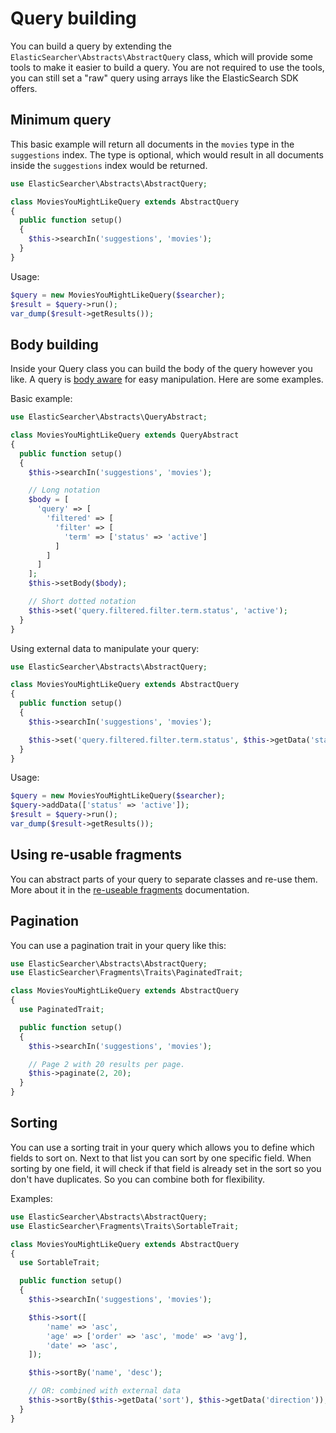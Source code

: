 # Query building

You can build a query by extending the `ElasticSearcher\Abstracts\AbstractQuery` class, which will provide some tools to
make it easier to build a query. You are not required to use the tools, you can still set a "raw" query using arrays
like the ElasticSearch SDK offers.

## Minimum query

This basic example will return all documents in the `movies` type in the `suggestions` index. The type is optional, which
would result in all documents inside the `suggestions` index would be returned.

```php
use ElasticSearcher\Abstracts\AbstractQuery;

class MoviesYouMightLikeQuery extends AbstractQuery
{
  public function setup()
  {
    $this->searchIn('suggestions', 'movies');
  }
}
```

Usage:

```php
$query = new MoviesYouMightLikeQuery($searcher);
$result = $query->run();
var_dump($result->getResults());
```

## Body building

Inside your Query class you can build the body of the query however you like. A query is
[body aware](https://github.com/madewithlove/elasticsearcher/tree/master/src/Traits/BodyTrait.php)
for easy manipulation. Here are some examples.

Basic example:

```php
use ElasticSearcher\Abstracts\QueryAbstract;

class MoviesYouMightLikeQuery extends QueryAbstract
{
  public function setup()
  {
    $this->searchIn('suggestions', 'movies');

    // Long notation
    $body = [
      'query' => [
        'filtered' => [
          'filter' => [
            'term' => ['status' => 'active']
          ]
        ]
      ]
    ];
    $this->setBody($body);

    // Short dotted notation
    $this->set('query.filtered.filter.term.status', 'active');
  }
}
```

Using external data to manipulate your query:

```php
use ElasticSearcher\Abstracts\AbstractQuery;

class MoviesYouMightLikeQuery extends AbstractQuery
{
  public function setup()
  {
    $this->searchIn('suggestions', 'movies');

    $this->set('query.filtered.filter.term.status', $this->getData('status'));
  }
}
```

Usage:

```php
$query = new MoviesYouMightLikeQuery($searcher);
$query->addData(['status' => 'active']);
$result = $query->run();
var_dump($result->getResults());
```

## Using re-usable fragments

You can abstract parts of your query to separate classes and re-use them. More about it in the [re-useable fragments](re-useable-fragments.md)
documentation.

## Pagination

You can use a pagination trait in your query like this:

```php
use ElasticSearcher\Abstracts\AbstractQuery;
use ElasticSearcher\Fragments\Traits\PaginatedTrait;

class MoviesYouMightLikeQuery extends AbstractQuery
{
  use PaginatedTrait;

  public function setup()
  {
    $this->searchIn('suggestions', 'movies');

    // Page 2 with 20 results per page.
    $this->paginate(2, 20);
  }
}
```

## Sorting

You can use a sorting trait in your query which allows you to define which
fields to sort on. Next to that list you can sort by one specific field. When
sorting by one field, it will check if that field is already set in the
sort so you don't have duplicates. So you can combine both for flexibility.

Examples:

```php
use ElasticSearcher\Abstracts\AbstractQuery;
use ElasticSearcher\Fragments\Traits\SortableTrait;

class MoviesYouMightLikeQuery extends AbstractQuery
{
  use SortableTrait;

  public function setup()
  {
    $this->searchIn('suggestions', 'movies');

    $this->sort([
		'name' => 'asc',
		'age' => ['order' => 'asc', 'mode' => 'avg'],
		'date' => 'asc',
	]);

    $this->sortBy('name', 'desc');

    // OR: combined with external data
    $this->sortBy($this->getData('sort'), $this->getData('direction'));
  }
}
```
